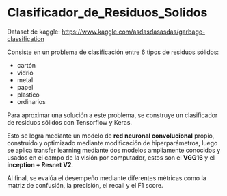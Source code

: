 # Clasificador_de_Residuos_Solidos

Dataset de kaggle:
https://www.kaggle.com/asdasdasasdas/garbage-classification

Consiste en un problema de clasificación entre 6 tipos de residuos sólidos:

- cartón
- vidrio
- metal
- papel
- plastico
- ordinarios

Para aproximar una solución a este problema, se construye un clasificador de residuos sólidos con Tensorflow y Keras.

Esto se logra mediante un modelo de **red neuronal convolucional** propio, construido y optimizado mediante modificación de hiperparámetros, luego se aplica transfer learning mediante dos modelos ampliamente conocidos y usados en el campo de la visión por computador, estos son el **VGG16** y el **inception + Resnet V2**.

Al final, se evalúa el desempeño mediante diferentes métricas como la matriz de confusión, la precisión, el recall y el F1 score.
